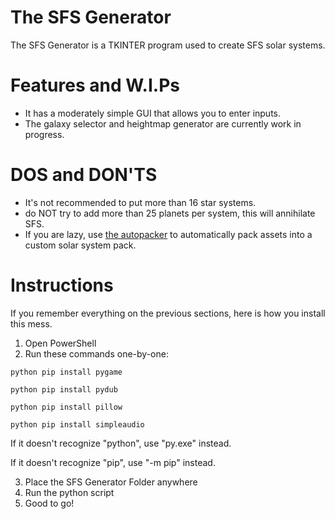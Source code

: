 # The SFS Generator
The SFS Generator is a TKINTER program used to create SFS solar systems.
# Features and W.I.Ps
- It has a moderately simple GUI that allows you to enter inputs.
- The galaxy selector and heightmap generator are currently work in progress.
# DOS and DON'TS
- It's not recommended to put more than 16 star systems.
- do NOT try to add more than 25 planets per system, this will annihilate SFS.
- If you are lazy, use [the autopacker](https://github.com/EmersionSeeder/SFSSysPacker/tree/main/System%20Autopacker) to automatically pack assets into a custom solar system pack.
# Instructions
If you remember everything on the previous sections, here is how you install this mess.
1. Open PowerShell
2. Run these commands one-by-one:
   
  ```python pip install pygame```

  ```python pip install pydub```
  
  ```python pip install pillow```
  
  ```python pip install simpleaudio```
  
 If it doesn't recognize "python", use "py.exe" instead.
 
 If it doesn't recognize "pip", use "-m pip" instead.
 
3. Place the SFS Generator Folder anywhere
4. Run the python script
5. Good to go!
